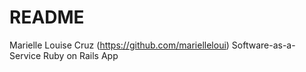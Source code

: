 # README

Marielle Louise Cruz (https://github.com/marielleloui)
Software-as-a-Service Ruby on Rails App

